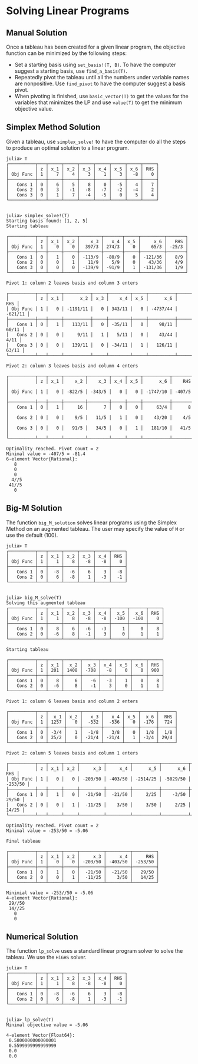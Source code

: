 # Solving Linear Programs


## Manual Solution

Once a tableau has been created for a given linear program, the objective function can be minimized by the following steps:
* Set a starting basis using `set_basis!(T, B)`. To have the computer suggest a starting basis, use `find_a_basis(T)`. 
* Repeatedly pivot the tableau until all the numbers under variable names are nonpositive. Use `find_pivot` to have the computer suggest a basis pivot. 
* When pivoting is finished, use `basic_vector(T)` to get the values for the variables that minimizes the LP and use `value(T)` to get the minimum objective value. 





## Simplex Method Solution

Given a tableau, use `simplex_solve!` to have the computer do all the steps to produce an optimal solution to a linear program. 

```
julia> T
┌──────────┬───┬─────┬─────┬─────┬─────┬─────┬─────┬─────┐
│          │ z │ x_1 │ x_2 │ x_3 │ x_4 │ x_5 │ x_6 │ RHS │
│ Obj Func │ 1 │   7 │   4 │   3 │   1 │   3 │  -8 │   0 │
├──────────┼───┼─────┼─────┼─────┼─────┼─────┼─────┼─────┤
│   Cons 1 │ 0 │   6 │   5 │   8 │   0 │  -5 │   4 │   7 │
│   Cons 2 │ 0 │   3 │  -1 │  -8 │  -7 │  -2 │  -4 │   2 │
│   Cons 3 │ 0 │   1 │   7 │  -4 │  -5 │   0 │   5 │   4 │
└──────────┴───┴─────┴─────┴─────┴─────┴─────┴─────┴─────┘


julia> simplex_solve!(T)
Starting basis found: [1, 2, 5]
Starting tableau

┌──────────┬───┬─────┬─────┬────────┬───────┬─────┬─────────┬───────┐
│          │ z │ x_1 │ x_2 │    x_3 │   x_4 │ x_5 │     x_6 │   RHS │
│ Obj Func │ 1 │   0 │   0 │  397/3 │ 274/3 │   0 │    65/3 │ -25/3 │
├──────────┼───┼─────┼─────┼────────┼───────┼─────┼─────────┼───────┤
│   Cons 1 │ 0 │   1 │   0 │ -113/9 │ -80/9 │   0 │ -121/36 │   8/9 │
│   Cons 2 │ 0 │   0 │   1 │   11/9 │   5/9 │   0 │   43/36 │   4/9 │
│   Cons 3 │ 0 │   0 │   0 │ -139/9 │ -91/9 │   1 │ -131/36 │   1/9 │
└──────────┴───┴─────┴─────┴────────┴───────┴─────┴─────────┴───────┘

Pivot 1: column 2 leaves basis and column 3 enters

┌──────────┬───┬─────┬──────────┬─────┬────────┬─────┬──────────┬─────────┐
│          │ z │ x_1 │      x_2 │ x_3 │    x_4 │ x_5 │      x_6 │     RHS │
│ Obj Func │ 1 │   0 │ -1191/11 │   0 │ 343/11 │   0 │ -4737/44 │ -621/11 │
├──────────┼───┼─────┼──────────┼─────┼────────┼─────┼──────────┼─────────┤
│   Cons 1 │ 0 │   1 │   113/11 │   0 │ -35/11 │   0 │    98/11 │   60/11 │
│   Cons 2 │ 0 │   0 │     9/11 │   1 │   5/11 │   0 │    43/44 │    4/11 │
│   Cons 3 │ 0 │   0 │   139/11 │   0 │ -34/11 │   1 │   126/11 │   63/11 │
└──────────┴───┴─────┴──────────┴─────┴────────┴─────┴──────────┴─────────┘

Pivot 2: column 3 leaves basis and column 4 enters

┌──────────┬───┬─────┬────────┬────────┬─────┬─────┬──────────┬────────┐
│          │ z │ x_1 │    x_2 │    x_3 │ x_4 │ x_5 │      x_6 │    RHS │
│ Obj Func │ 1 │   0 │ -822/5 │ -343/5 │   0 │   0 │ -1747/10 │ -407/5 │
├──────────┼───┼─────┼────────┼────────┼─────┼─────┼──────────┼────────┤
│   Cons 1 │ 0 │   1 │     16 │      7 │   0 │   0 │     63/4 │      8 │
│   Cons 2 │ 0 │   0 │    9/5 │   11/5 │   1 │   0 │    43/20 │    4/5 │
│   Cons 3 │ 0 │   0 │   91/5 │   34/5 │   0 │   1 │   181/10 │   41/5 │
└──────────┴───┴─────┴────────┴────────┴─────┴─────┴──────────┴────────┘

Optimality reached. Pivot count = 2
Minimal value = -407/5 = -81.4
6-element Vector{Rational}:
   8
   0
   0
  4//5
 41//5
   0
```


## Big-M Solution

The function `big_M_solution` solves linear programs using the Simplex Method on an augmented tableau. The user may specify the value of `M` or use the default (100).

```
julia> T
┌──────────┬───┬─────┬─────┬─────┬─────┬─────┐
│          │ z │ x_1 │ x_2 │ x_3 │ x_4 │ RHS │
│ Obj Func │ 1 │   1 │   8 │  -8 │  -8 │   0 │
├──────────┼───┼─────┼─────┼─────┼─────┼─────┤
│   Cons 1 │ 0 │  -8 │  -6 │   6 │   3 │  -8 │
│   Cons 2 │ 0 │   6 │  -8 │   1 │  -3 │  -1 │
└──────────┴───┴─────┴─────┴─────┴─────┴─────┘


julia> big_M_solve(T)
Solving this augmented tableau
┌──────────┬───┬─────┬─────┬─────┬─────┬──────┬──────┬─────┐
│          │ z │ x_1 │ x_2 │ x_3 │ x_4 │  x_5 │  x_6 │ RHS │
│ Obj Func │ 1 │   1 │   8 │  -8 │  -8 │ -100 │ -100 │   0 │
├──────────┼───┼─────┼─────┼─────┼─────┼──────┼──────┼─────┤
│   Cons 1 │ 0 │   8 │   6 │  -6 │  -3 │    1 │    0 │   8 │
│   Cons 2 │ 0 │  -6 │   8 │  -1 │   3 │    0 │    1 │   1 │
└──────────┴───┴─────┴─────┴─────┴─────┴──────┴──────┴─────┘

Starting tableau

┌──────────┬───┬─────┬──────┬──────┬─────┬─────┬─────┬─────┐
│          │ z │ x_1 │  x_2 │  x_3 │ x_4 │ x_5 │ x_6 │ RHS │
│ Obj Func │ 1 │ 201 │ 1408 │ -708 │  -8 │   0 │   0 │ 900 │
├──────────┼───┼─────┼──────┼──────┼─────┼─────┼─────┼─────┤
│   Cons 1 │ 0 │   8 │    6 │   -6 │  -3 │   1 │   0 │   8 │
│   Cons 2 │ 0 │  -6 │    8 │   -1 │   3 │   0 │   1 │   1 │
└──────────┴───┴─────┴──────┴──────┴─────┴─────┴─────┴─────┘

Pivot 1: column 6 leaves basis and column 2 enters

┌──────────┬───┬──────┬─────┬───────┬───────┬─────┬──────┬──────┐
│          │ z │  x_1 │ x_2 │   x_3 │   x_4 │ x_5 │  x_6 │  RHS │
│ Obj Func │ 1 │ 1257 │   0 │  -532 │  -536 │   0 │ -176 │  724 │
├──────────┼───┼──────┼─────┼───────┼───────┼─────┼──────┼──────┤
│   Cons 1 │ 0 │ -3/4 │   1 │  -1/8 │   3/8 │   0 │  1/8 │  1/8 │
│   Cons 2 │ 0 │ 25/2 │   0 │ -21/4 │ -21/4 │   1 │ -3/4 │ 29/4 │
└──────────┴───┴──────┴─────┴───────┴───────┴─────┴──────┴──────┘

Pivot 2: column 5 leaves basis and column 1 enters

┌──────────┬───┬─────┬─────┬─────────┬─────────┬──────────┬──────────┬─────────┐
│          │ z │ x_1 │ x_2 │     x_3 │     x_4 │      x_5 │      x_6 │     RHS │
│ Obj Func │ 1 │   0 │   0 │ -203/50 │ -403/50 │ -2514/25 │ -5029/50 │ -253/50 │
├──────────┼───┼─────┼─────┼─────────┼─────────┼──────────┼──────────┼─────────┤
│   Cons 1 │ 0 │   1 │   0 │  -21/50 │  -21/50 │     2/25 │    -3/50 │   29/50 │
│   Cons 2 │ 0 │   0 │   1 │  -11/25 │    3/50 │     3/50 │     2/25 │   14/25 │
└──────────┴───┴─────┴─────┴─────────┴─────────┴──────────┴──────────┴─────────┘

Optimality reached. Pivot count = 2
Minimal value = -253/50 = -5.06

Final tableau

┌──────────┬───┬─────┬─────┬─────────┬─────────┬─────────┐
│          │ z │ x_1 │ x_2 │     x_3 │     x_4 │     RHS │
│ Obj Func │ 1 │   0 │   0 │ -203/50 │ -403/50 │ -253/50 │
├──────────┼───┼─────┼─────┼─────────┼─────────┼─────────┤
│   Cons 1 │ 0 │   1 │   0 │  -21/50 │  -21/50 │   29/50 │
│   Cons 2 │ 0 │   0 │   1 │  -11/25 │    3/50 │   14/25 │
└──────────┴───┴─────┴─────┴─────────┴─────────┴─────────┘

Minimial value = -253//50 = -5.06
4-element Vector{Rational}:
 29//50
 14//25
   0
   0
```



## Numerical Solution

The function `lp_solve` uses a standard linear program solver to solve the tableau. 
We use the `HiGHS` solver.

```
julia> T
┌──────────┬───┬─────┬─────┬─────┬─────┬─────┐
│          │ z │ x_1 │ x_2 │ x_3 │ x_4 │ RHS │
│ Obj Func │ 1 │   1 │   8 │  -8 │  -8 │   0 │
├──────────┼───┼─────┼─────┼─────┼─────┼─────┤
│   Cons 1 │ 0 │  -8 │  -6 │   6 │   3 │  -8 │
│   Cons 2 │ 0 │   6 │  -8 │   1 │  -3 │  -1 │
└──────────┴───┴─────┴─────┴─────┴─────┴─────┘


julia> lp_solve(T)
Minimal objective value = -5.06

4-element Vector{Float64}:
 0.5800000000000001
 0.5599999999999999
 0.0
 0.0
```